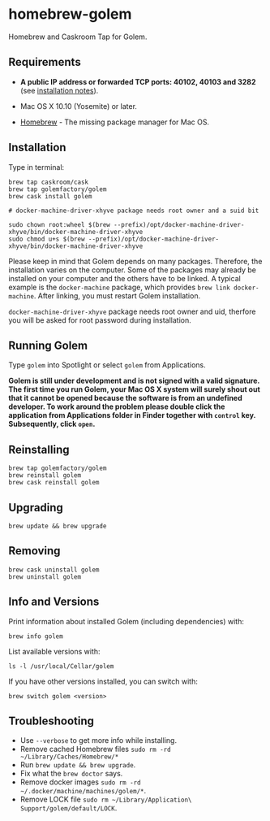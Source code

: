 homebrew-golem
=================

Homebrew and Caskroom Tap for Golem.

## Requirements
- __A public IP address or forwarded TCP ports: 40102, 40103 and 3282__ (see [installation notes](https://github.com/golemfactory/golem/wiki/Installation)).

- Mac OS X 10.10 (Yosemite) or later.

- [Homebrew](https://brew.sh/) - The missing package manager for Mac OS.

## Installation
Type in terminal:
```
brew tap caskroom/cask
brew tap golemfactory/golem
brew cask install golem

# docker-machine-driver-xhyve package needs root owner and a suid bit

sudo chown root:wheel $(brew --prefix)/opt/docker-machine-driver-xhyve/bin/docker-machine-driver-xhyve
sudo chmod u+s $(brew --prefix)/opt/docker-machine-driver-xhyve/bin/docker-machine-driver-xhyve
```
Please keep in mind that Golem depends on many packages. Therefore, the installation varies on the computer. Some of the packages may already be installed on your computer and the others have to be linked. A typical example is the `docker-machine` package, which provides `brew link docker-machine`. After linking, you must restart Golem installation.

`docker-machine-driver-xhyve` package needs root owner and uid, therfore you will be asked for root password during installation.

## Running Golem
Type `golem` into Spotlight or select `golem` from Applications.

__Golem is still under development and is not signed with a valid signature.
The first time you run Golem, your Mac OS X system will surely shout out that it cannot be opened because the software is from an undefined developer. To work around the problem please double click the application from Applications folder in Finder together with `control` key. Subsequently, click `open`.__


## Reinstalling
```
brew tap golemfactory/golem
brew reinstall golem
brew cask reinstall golem
```


## Upgrading
```
brew update && brew upgrade
```

## Removing
```
brew cask uninstall golem
brew uninstall golem
```

## Info and Versions
Print information about installed Golem (including dependencies) with:
```
brew info golem
```

List available versions with:
```
ls -l /usr/local/Cellar/golem
```

If you have other versions installed, you can switch with:
```
brew switch golem <version>
```


## Troubleshooting

* Use `--verbose` to get more info while installing.
* Remove cached Homebrew files `sudo rm -rd ~/Library/Caches/Homebrew/*`
* Run `brew update && brew upgrade`.
* Fix what the `brew doctor` says.
* Remove docker images `sudo rm -rd ~/.docker/machine/machines/golem/*`.
* Remove LOCK file `sudo rm ~/Library/Application\ Support/golem/default/LOCK`.

